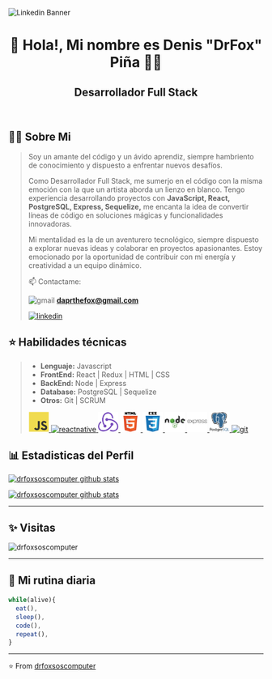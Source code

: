 ![Linkedin Banner](https://github.com/drfoxsoscomputer/drfoxsoscomputer/assets/73865181/62f53669-cb4f-4735-825d-70dea6437ea1)

<h1 align="center"> 👋 Hola!, Mi nombre es Denis "DrFox" Piña 👨‍💻 </h1>

<h2 align="center">  Desarrollador Full Stack </h2> <br>

## 🙋‍♂️ Sobre Mi
> Soy un amante del código y un ávido aprendiz, siempre hambriento de conocimiento y dispuesto a enfrentar nuevos desafíos.
> 
> Como Desarrollador Full Stack, me sumerjo en el código con la misma emoción con la que un artista aborda un lienzo en blanco. Tengo experiencia desarrollando proyectos con **JavaScript, React, PostgreSQL, Express, Sequelize,** me encanta la idea de convertir líneas de código en soluciones mágicas y funcionalidades innovadoras.
> 
> Mi mentalidad es la de un aventurero tecnológico, siempre dispuesto a explorar nuevas ideas y colaborar en proyectos apasionantes.  Estoy emocionado por la oportunidad de contribuir con mi energía y creatividad a un equipo dinámico.
> 
> 📫 Contactame:
> 
> <img src="https://cdn.jsdelivr.net/npm/simple-icons@3.0.1/icons/gmail.svg" alt="gmail" height="40"> **daprthefox@gmail.com**
> 
>  [<img src='https://cdn.jsdelivr.net/npm/simple-icons@3.0.1/icons/linkedin.svg' alt='linkedin' height='40'>](https://www.linkedin.com/in/https://www.linkedin.com/in/denis-drfox/)

## ⭐ Habilidades técnicas
> * **Lenguaje:** Javascript
> * **FrontEnd:** React | Redux | HTML | CSS
> * **BackEnd:** Node | Express 
> * **Database:** PostgreSQL | Sequelize
> *  **Otros:** Git | SCRUM
>   
> <a href="https://developer.mozilla.org/en-US/docs/Web/JavaScript" target="_blank" rel="noreferrer"> <img src="https://raw.githubusercontent.com/devicons/devicon/master/icons/javascript/javascript-original.svg" alt="javascript" width="40" height="40" background="#ffffff"/> </a> 
<a href="https://reactnative.dev/" target="_blank" rel="noreferrer"> <img src="https://reactnative.dev/img/header_logo.svg" alt="reactnative" width="40" height="40" /> </a> 
<a href="https://redux.js.org" target="_blank" rel="noreferrer"> <img src="https://raw.githubusercontent.com/devicons/devicon/master/icons/redux/redux-original.svg" alt="redux" width="40" height="40"/> </a> 
<a href="https://www.w3.org/html/" target="_blank" rel="noreferrer"> <img src="https://raw.githubusercontent.com/devicons/devicon/master/icons/html5/html5-original-wordmark.svg" alt="html5" width="40" height="40"/> </a> 
  <a href="https://www.w3schools.com/css/" target="_blank" rel="noreferrer"> <img src="https://raw.githubusercontent.com/devicons/devicon/master/icons/css3/css3-original-wordmark.svg" alt="css3" width="40" height="40"/> </a> 
  <a href="https://nodejs.org" target="_blank" rel="noreferrer"> <img src="https://raw.githubusercontent.com/devicons/devicon/master/icons/nodejs/nodejs-original-wordmark.svg" alt="nodejs" width="40" height="40"/> </a> 
  <a href="https://expressjs.com" target="_blank" rel="noreferrer"> <img src="https://raw.githubusercontent.com/devicons/devicon/master/icons/express/express-original-wordmark.svg" alt="express" width="40" height="40"/> </a>
<a href="https://www.postgresql.org" target="_blank" rel="noreferrer"> <img src="https://raw.githubusercontent.com/devicons/devicon/master/icons/postgresql/postgresql-original-wordmark.svg" alt="postgresql" width="40" height="40"/> </a> 
  <a href="https://git-scm.com/" target="_blank" rel="noreferrer"> <img src="https://www.vectorlogo.zone/logos/git-scm/git-scm-icon.svg" alt="git" width="40" height="40"/> </a> 

 
## 📊 Estadisticas del Perfil

[![drfoxsoscomputer github stats](https://github-readme-stats.vercel.app/api?username=drfoxsoscomputer&show_icons=true&title_color=fff&icon_color=79ff97&text_color=9f9f9f&bg_color=151515)](https://github.com/drfoxsoscomputer/github-readme-stats)

[![drfoxsoscomputer github stats](https://github-readme-stats.vercel.app/api/top-langs/?username=drfoxsoscomputer&show_icons=true&title_color=fff&icon_color=79ff97&text_color=9f9f9f&bg_color=151515)](https://github.com/drfoxsoscomputer/github-readme-stats)

---------------------------------------------------------------------------------------------------------------------------------------------------------------------------------

## ✨ Visitas

<p align="left"> <img src="https://komarev.com/ghpvc/?username=drfoxsoscomputer" alt="drfoxsoscomputer" /> </p>

---------------------------------------------------------------------------------------------------------------------------------------------------------------------------------
## 📅 Mi rutina diaria
```js
while(alive){
  eat(),
  sleep(),
  code(),
  repeat(),
}
```
---------------------------------------------------------------------------------------------------------------------------------------------------------------------------------

⭐️ From [drfoxsoscomputer](http://www.github.com/drfoxsoscomputer)
